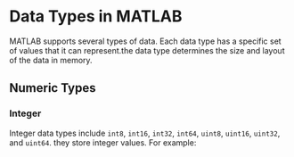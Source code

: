 # Data Types in MATLAB

MATLAB supports several types of data. Each data type has a specific set of values that it can represent.the data type determines the size and layout of the data in memory.

## Numeric Types

### Integer

Integer data types include `int8`, `int16`, `int32`, `int64`, `uint8`, `uint16`, `uint32`, and `uint64`. they store integer values. For example:

